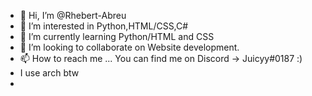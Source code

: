 - 👋 Hi, I’m @Rhebert-Abreu
- 👀 I’m interested in Python,HTML/CSS,C#
- 🌱 I’m currently learning Python/HTML and CSS
- 💞️ I’m looking to collaborate on Website development.
- 📫 How to reach me ... You can find me on Discord -> Juicyy#0187 :)
- I use arch btw
- 
